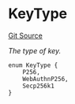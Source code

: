 # KeyType
[Git Source](https://github.com/Uniswap/minimal-delegation/blob/8189d62a80ed3ac2bd308849641dca52350f024a/src/libraries/KeyLib.sol)

*The type of key.*


```solidity
enum KeyType {
    P256,
    WebAuthnP256,
    Secp256k1
}
```

